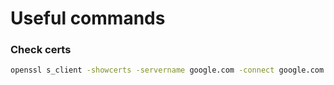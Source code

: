 # Useful commands

### Check certs 

```sh
openssl s_client -showcerts -servername google.com -connect google.com:443 | openssl x509 -inform pem -noout -text
```

